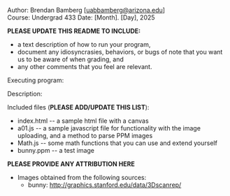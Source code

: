 Author: Brendan Bamberg [uabbamberg@arizona.edu]  
Course: Undergrad 433
Date: [Month]. [Day], 2025

**PLEASE UPDATE THIS README TO INCLUDE:**
* a text description of how to run your program, 
* document any idiosyncrasies, behaviors, or bugs of note that you want us to be aware of when grading, and
* any other comments that you feel are relevant.

Executing program:


Description:


Included files (**PLEASE ADD/UPDATE THIS LIST**):
* index.html    -- a sample html file with a canvas
* a01.js        -- a sample javascript file for functionality with the image uploading, and a method to parse PPM images
* Math.js		-- some math functions that you can use and extend yourself
* bunny.ppm     -- a test image


**PLEASE PROVIDE ANY ATTRIBUTION HERE**
* Images obtained from the following sources:
  * bunny: http://graphics.stanford.edu/data/3Dscanrep/  
